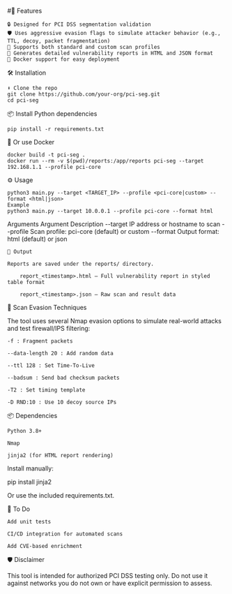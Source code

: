 #🚀 Features

    🔒 Designed for PCI DSS segmentation validation
    🛡️ Uses aggressive evasion flags to simulate attacker behavior (e.g., TTL, decoy, packet fragmentation)
    🧪 Supports both standard and custom scan profiles
    📄 Generates detailed vulnerability reports in HTML and JSON format
    🐳 Docker support for easy deployment


🛠️ Installation
```
⬇️ Clone the repo
git clone https://github.com/your-org/pci-seg.git
cd pci-seg
```

📦 Install Python dependencies
```
pip install -r requirements.txt
```
🐳 Or use Docker
```
docker build -t pci-seg .
docker run --rm -v $(pwd)/reports:/app/reports pci-seg --target 192.168.1.1 --profile pci-core
```
⚙️ Usage
```
python3 main.py --target <TARGET_IP> --profile <pci-core|custom> --format <html|json>
Example
python3 main.py --target 10.0.0.1 --profile pci-core --format html
```

Arguments
Argument	Description
--target	IP address or hostname to scan
--profile	Scan profile: pci-core (default) or custom
--format	Output format: html (default) or json
```
📄 Output

Reports are saved under the reports/ directory.

    report_<timestamp>.html – Full vulnerability report in styled table format

    report_<timestamp>.json – Raw scan and result data
```
🔧 Scan Evasion Techniques

The tool uses several Nmap evasion options to simulate real-world attacks and test firewall/IPS filtering:

    -f : Fragment packets

    --data-length 20 : Add random data

    --ttl 128 : Set Time-To-Live

    --badsum : Send bad checksum packets

    -T2 : Set timing template

    -D RND:10 : Use 10 decoy source IPs

📦 Dependencies

    Python 3.8+

    Nmap

    jinja2 (for HTML report rendering)

Install manually:

pip install jinja2

Or use the included requirements.txt.

📌 To Do

    Add unit tests

    CI/CD integration for automated scans

    Add CVE-based enrichment

🛡️ Disclaimer

This tool is intended for authorized PCI DSS testing only. Do not use it against networks you do not own or have explicit permission to assess.
